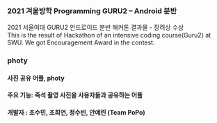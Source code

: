 ### 2021 겨울방학 Programming GURU2 – Android 분반 
2021 서울여대 GURU2 안드로이드 분반 해커톤 결과물 - 장려상 수상 </br>
This is the result of Hackathon of an intensive coding course(Guru2) at SWU. We got Encouragement Award in the contest.
</br>
### photy 
#### 사진 공유 어플, photy </br>
#### 주요 기능: 즉석 촬영 사진을 사용자들과  공유하는 어플 </br>
#### 개발자 : 조수민, 조희연, 정수빈, 안예린 (Team PoPo)





